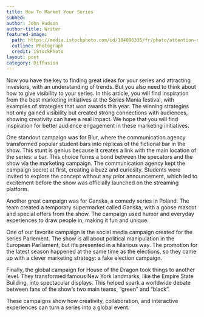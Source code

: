 ```yaml
---
title: How To Market Your Series
subhed: 
author: John Hudson
author-title: Writer
featured-image: 
  path: https://media.istockphoto.com/id/184096335/fr/photo/attention-nbsp-b-w.jpg?s=612x612&w=0&k=20&c=5SA4SuZUMRvT-9YlIzx9u28Lu60tkISWgV4dnrP9eYc=
  cutline: Photograph
  credit: iStockPhoto
layout: post
category: Diffusion
---
```


Now you have the key to finding great ideas for your series and attracting investors, with an understanding of trends. But you also need to think about how to give visibility to your series. In this article, you will find inspiration from the best marketing initiatives at the Séries Mania festival, with examples of strategies that won awards this year. The winning strategies not only gained visibility but created strong connections with audiences, showing creativity can have a real impact. We hope that you will find inspiration for better audience engagement in these marketing initiatives.

One standout campaign was for Blur, where the communication agency transformed popular student bars into replicas of the fictional bar in the show. This stunt is genius because it creates a link with the main location of the series: a bar. This choice forms a bond between the specators and the show via the marketing campaign. The communication agency kept the campaign secret at first, creating a buzz and curiosity. Students were invited to explore the concept without any prior announcement, which led to excitement before the show was officially launched on the streaming platform.

Another great campaign was for Ganska, a comedy series in Poland. The team created a temporary supermarket called Ganska, with a goose mascot and special offers from the show. The campaign used humor and everyday experiences to draw people in, making it fun and unique.

One of our favorite campaign is the social media campaign created for the series Parlement. The show is all about political manipulation in the European Parliament, but it’s presented in a hilarious way. The promotion for the latest season happened at the same time as the elections, so they came up with a clever marketing strategy: a fake election campaign.

Finally, the global campaign for House of the Dragon took things to another level. They transformed famous New York landmarks, like the Empire State Building, into spectacular displays. This helped spark a worldwide debate between fans of the show’s two main teams, “green” and “black”.

These campaigns show how creativity, collaboration, and interactive experiences can turn a series into a global event.